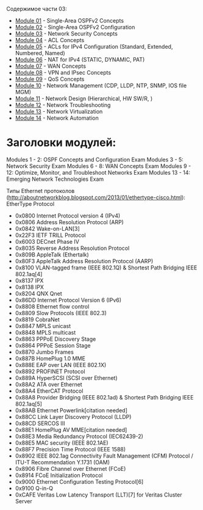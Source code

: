 Cодержимое части 03:

- [Module 01](Module01/README.MD) - Single-Area OSPFv2 Concepts
- [Module 02](Module02/README.MD) - Single-Area OSPFv2 Configuration
- [Module 03](Module03/README.MD) - Network Security Concepts
- [Module 04](Module04/README.MD) - ACL Concepts
- [Module 05](Module05/README.MD) - ACLs for IPv4 Configuration (Standard, Extended, Numbered, Named)
- [Module 06](Module06/README.MD) - NAT for IPv4 (STATIC, DYNAMIC, PAT)
- [Module 07](Module07/README.MD) - WAN Concepts
- [Module 08](Module08/README.MD) - VPN and IPsec Concepts
- [Module 09](Module09/README.MD) - QoS Concepts
- [Module 10](Module10/README.MD) - Network Management (CDP, LLDP, NTP, SNMP, IOS file MGM)
- [Module 11](Module11/README.MD) - Network Design (Hierarchical, HW SW/R, )
- [Module 12](Module12/README.MD) - Network Troubleshooting
- [Module 13](Module13/README.MD) - Network Virtualization
- [Module 14](Module14/README.MD) - Network Automation



# Заголовки модулей:

Modules 1 - 2: OSPF Concepts and Configuration Exam
Modules 3 - 5: Network Security Exam
Modules 6 - 8: WAN Concepts Exam
Modules 9 - 12: Optimize, Monitor, and Troubleshoot Networks Exam
Modules 13 - 14: Emerging Network Technologies Exam


Типы Ethernet протоколов (http://aboutnetworkblog.blogspot.com/2013/01/ethertype-cisco.html):
EtherType 	Protocol
- 0x0800 	Internet Protocol version 4 (IPv4)
- 0x0806 	Address Resolution Protocol (ARP)
- 0x0842 	Wake-on-LAN[3]
- 0x22F3 	IETF TRILL Protocol
- 0x6003 	DECnet Phase IV
- 0x8035 	Reverse Address Resolution Protocol
- 0x809B 	AppleTalk (Ethertalk)
- 0x80F3 	AppleTalk Address Resolution Protocol (AARP)
- 0x8100 	VLAN-tagged frame (IEEE 802.1Q) & Shortest Path Bridging IEEE 802.1aq[4]
- 0x8137 	IPX
- 0x8138 	IPX
- 0x8204 	QNX Qnet
- 0x86DD 	Internet Protocol Version 6 (IPv6)
- 0x8808 	Ethernet flow control
- 0x8809 	Slow Protocols (IEEE 802.3)
- 0x8819 	CobraNet
- 0x8847 	MPLS unicast
- 0x8848 	MPLS multicast
- 0x8863 	PPPoE Discovery Stage
- 0x8864 	PPPoE Session Stage
- 0x8870 	Jumbo Frames
- 0x887B 	HomePlug 1.0 MME
- 0x888E 	EAP over LAN (IEEE 802.1X)
- 0x8892 	PROFINET Protocol
- 0x889A 	HyperSCSI (SCSI over Ethernet)
- 0x88A2 	ATA over Ethernet
- 0x88A4 	EtherCAT Protocol
- 0x88A8 	Provider Bridging (IEEE 802.1ad) & Shortest Path Bridging IEEE 802.1aq[5]
- 0x88AB 	Ethernet Powerlink[citation needed]
- 0x88CC 	Link Layer Discovery Protocol (LLDP)
- 0x88CD 	SERCOS III
- 0x88E1 	HomePlug AV MME[citation needed]
- 0x88E3 	Media Redundancy Protocol (IEC62439-2)
- 0x88E5 	MAC security (IEEE 802.1AE)
- 0x88F7 	Precision Time Protocol (IEEE 1588)
- 0x8902 	IEEE 802.1ag Connectivity Fault Management (CFM) Protocol / ITU-T Recommendation Y.1731 (OAM)
- 0x8906 	Fibre Channel over Ethernet (FCoE)
- 0x8914 	FCoE Initialization Protocol
- 0x9000 	Ethernet Configuration Testing Protocol[6]
- 0x9100 	Q-in-Q
- 0xCAFE 	Veritas Low Latency Transport (LLT)[7] for Veritas Cluster Server